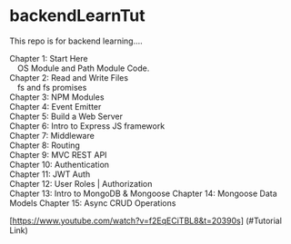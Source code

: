 # backendLearnTut
This repo is for backend learning....

Chapter 1: Start Here  
&emsp;OS Module and Path Module Code.  
Chapter 2: Read and Write Files  
&emsp;fs and fs promises  
Chapter 3: NPM Modules  
Chapter 4: Event Emitter  
Chapter 5: Build a Web Server  
Chapter 6: Intro to Express JS framework  
Chapter 7: Middleware  
Chapter 8: Routing  
Chapter 9: MVC REST API  
Chapter 10: Authentication  
Chapter 11: JWT Auth  
Chapter 12: User Roles | Authorization  
Chapter 13: Intro to MongoDB & Mongoose
Chapter 14: Mongoose Data Models
Chapter 15: Async CRUD Operations

[https://www.youtube.com/watch?v=f2EqECiTBL8&t=20390s] (#Tutorial Link)
